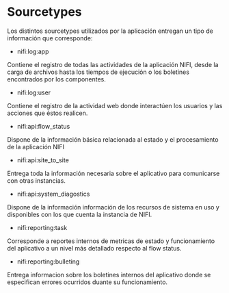 # Sourcetypes

Los distintos sourcetypes utilizados por la aplicación entregan un tipo de información que corresponde:

- nifi:log:app

Contiene el registro de todas las actividades de la aplicación NIFI,  desde la carga de archivos hasta los tiempos de ejecución o los boletines encontrados por los componentes.

- nifi:log:user

Contiene el registro de la actividad web donde interactúen los usuarios y las acciones que éstos realicen.

- nifi:api:flow_status

Dispone de la información básica relacionada al estado y el procesamiento de la aplicación NIFI 

- nifi:api:site_to_site

Entrega toda la información necesaria sobre el aplicativo para comunicarse con otras instancias.

- nifi:api:system_diagostics

Dispone de la información información de los recursos de sistema en uso y disponibles con los que cuenta la instancia de NIFI.

- nifi:reporting:task  

Corresponde a reportes internos de metricas de estado y funcionamiento del aplicativo a un nivel más detallado respecto al flow status.


- nifi:reporting:bulleting

Entrega informacion sobre los boletines internos del aplicativo donde se especifican errores ocurridos duante su funcionamiento.